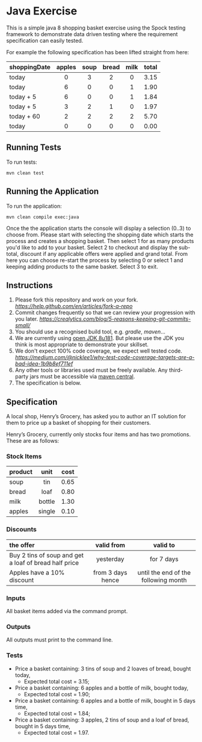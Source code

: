 # Java Exercise

This is a simple java 8 shopping basket exercise using the Spock 
testing framework to demonstrate data driven testing where the requirement specification can easily tested.

For example the following specification has been lifted straight from here:

|**shoppingDate** | **apples** | **soup** | **bread** | **milk** | **total**    |
|:---             |  :---:     |  :---:   |   :---:   |  :---:   |  :---:       |
|today            | 0          | 3        | 2         | 0        | 3.15         |
|today            | 6          | 0        | 0         | 1        | 1.90         |
|today + 5        | 6          | 0        | 0         | 1        | 1.84         |
|today + 5        | 3          | 2        | 1         | 0        | 1.97         |
|today + 60       | 2          | 2        | 2         | 2        | 5.70         |
|today            | 0          | 0        | 0         | 0        | 0.00         |
        

## Running Tests
To run tests:

```mvn clean test ```

## Running the Application
To run the application:

```mvn clean compile exec:java```

Once the the application starts the console will display a selection (0..3) to choose from.
Please start with selecting the shopping date which starts the process and creates a shopping basket.
Then select 1 for as many products you'd like to add to your basket.
Select 2 to checkout and display the sub-total, discount if any applicable offers were applied and grand total.
From here you can choose re-start the process by selecting 0 or select 1 and keeping adding products to the same basket.
Select 3 to exit. 



## Instructions
  1. Please fork this repository and work on your fork.
     _https://help.github.com/en/articles/fork-a-repo_
  2. Commit changes frequently so that we can review your progression with you later.
     _https://crealytics.com/blog/5-reasons-keeping-git-commits-small/_
  3. You should use a recognised build tool, e.g. _gradle_, _maven_...
  4. We are currently using [open JDK 8u181](https://cdn.azul.com/zulu/bin/zulu8.31.0.1-jdk8.0.181-win_x64.msi). But please use the JDK you think is most appropriate to demonstrate your skillset. 
  5. We don't expect 100% code coverage, we expect well tested code.
     _https://medium.com/@nicklee1/why-test-code-coverage-targets-are-a-bad-idea-1b9b8ef711ef_
  6. Any other tools or libraries used must be freely available. Any third-party jars must be accessible via [maven central](https://mvnrepository.com/repos/central).
  7. The specification is below.
  
## Specification

A local shop, Henry’s Grocery, has asked you to author an IT solution for them to price up a basket of shopping for their customers.

Henry’s Grocery, currently only stocks four items and has two promotions. These are as follows:

### Stock Items
        
|  **product** | **unit**   | **cost** |
| :---  | :---: | :---: |
|  soup    | tin    | 0.65 |
|  bread   | loaf   | 0.80 |
|  milk    | bottle | 1.30 |
|  apples  | single | 0.10 |

### Discounts
 
| **the offer**| **valid from** | **valid to** | 
| :---     | :---: | :---: |    
| Buy 2 tins of soup and get a loaf of bread half price | yesterday | for 7 days |
| Apples have a 10% discount | from 3 days hence | until the end of the following month |

### Inputs
 All basket items added via the command prompt.

### Outputs
All outputs must print to the command line.
     
### Tests
   - Price a basket containing: 3 tins of soup and 2 loaves of bread, bought today, 
     - Expected total cost = 3.15;
   - Price a basket containing: 6 apples and a bottle of milk, bought today, 
     - Expected total cost = 1.90;
   - Price a basket containing: 6 apples and a bottle of milk, bought in 5 days time,
     - Expected total cost = 1.84;
   - Price a basket containing: 3 apples, 2 tins of soup and a loaf of bread, bought in 5 days time,
     - Expected total cost = 1.97.
 
 
